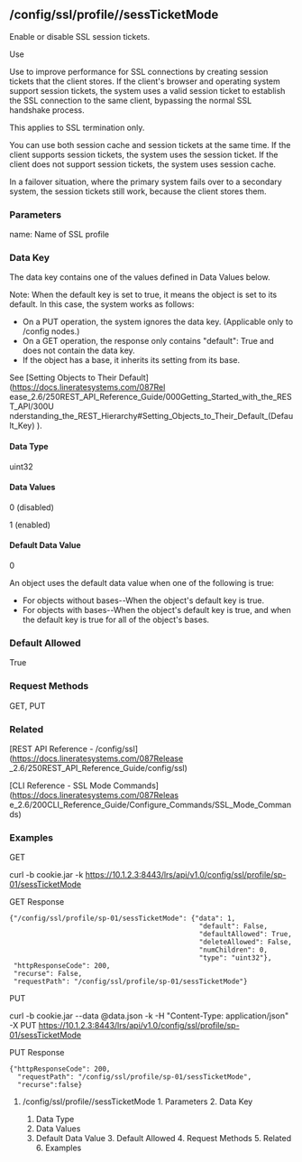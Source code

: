 ## /config/ssl/profile/<name>/sessTicketMode

Enable or disable SSL session tickets.

Use

Use to improve performance for SSL connections by creating session tickets
that the client stores. If the client's browser and operating system support
session tickets, the system uses a valid session ticket to establish the SSL
connection to the same client, bypassing the normal SSL handshake process.

This applies to SSL termination only.

You can use both session cache and session tickets at the same time. If the
client supports session tickets, the system uses the session ticket. If the
client does not support session tickets, the system uses session cache.

In a failover situation, where the primary system fails over to a secondary
system, the session tickets still work, because the client stores them.

### Parameters

name: Name of SSL profile

### Data Key

The data key contains one of the values defined in Data Values below.

Note: When the default key is set to true, it means the object is set to its
default. In this case, the system works as follows:

  * On a PUT operation, the system ignores the data key. (Applicable only to /config nodes.)
  * On a GET operation, the response only contains "default": True and does not contain the data key.
  * If the object has a base, it inherits its setting from its base.

See [Setting Objects to Their Default](https://docs.lineratesystems.com/087Rel
ease_2.6/250REST_API_Reference_Guide/000Getting_Started_with_the_REST_API/300U
nderstanding_the_REST_Hierarchy#Setting_Objects_to_Their_Default_(Default_Key)
).

#### Data Type

uint32

#### Data Values

0 (disabled)

1 (enabled)

#### Default Data Value

0

An object uses the default data value when one of the following is true:

  * For objects without bases--When the object's default key is true.
  * For objects with bases--When the object's default key is true, and when the default key is true for all of the object's bases.

### Default Allowed

True

### Request Methods

GET, PUT

### Related

[REST API Reference - /config/ssl](https://docs.lineratesystems.com/087Release
_2.6/250REST_API_Reference_Guide/config/ssl)

[CLI Reference - SSL Mode Commands](https://docs.lineratesystems.com/087Releas
e_2.6/200CLI_Reference_Guide/Configure_Commands/SSL_Mode_Commands)

### Examples

GET

curl -b cookie.jar -k
https://10.1.2.3:8443/lrs/api/v1.0/config/ssl/profile/sp-01/sessTicketMode

GET Response

    
    {"/config/ssl/profile/sp-01/sessTicketMode": {"data": 1,
                                                   "default": False,
                                                   "defaultAllowed": True,
                                                   "deleteAllowed": False,
                                                   "numChildren": 0,
                                                   "type": "uint32"},
     "httpResponseCode": 200,
     "recurse": False,
     "requestPath": "/config/ssl/profile/sp-01/sessTicketMode"}
    

PUT

curl -b cookie.jar --data @data.json -k -H "Content-Type: application/json" -X
PUT https://10.1.2.3:8443/lrs/api/v1.0/config/ssl/profile/sp-01/sessTicketMode

PUT Response

    
    {"httpResponseCode": 200,
      "requestPath": "/config/ssl/profile/sp-01/sessTicketMode",
      "recurse":false}

  1. /config/ssl/profile/<name>/sessTicketMode
    1. Parameters
    2. Data Key
      1. Data Type
      2. Data Values
      3. Default Data Value
    3. Default Allowed
    4. Request Methods
    5. Related
    6. Examples

